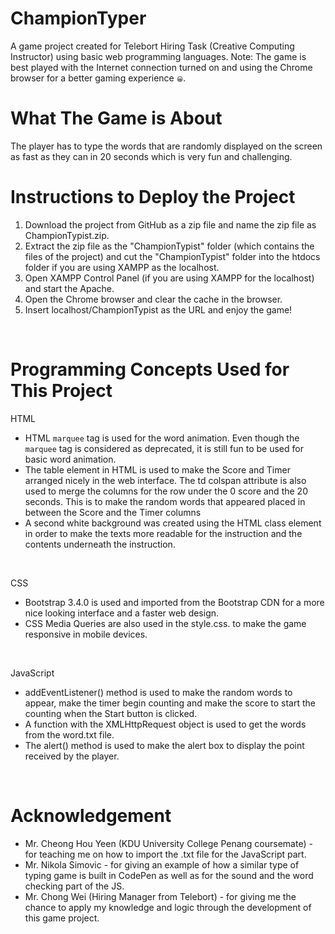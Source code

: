 # ChampionTyper
<p>A game project created for Telebort Hiring Task (Creative Computing Instructor) using basic web programming languages. Note: The game is best played with the Internet connection turned on and using the Chrome browser for a better gaming experience <span style="font-size:10px">&#128512;</span>.</p>


# What The Game is About
<p>The player has to type the words that are randomly displayed on the screen as fast as they can in 20 seconds which is very fun and challenging.</p>


# Instructions to Deploy the Project
<ol>
  <li>Download the project from GitHub as a zip file and name the zip file as ChampionTypist.zip.</li>
  <li>Extract the zip file as the "ChampionTypist" folder (which contains the files of the project) and cut the "ChampionTypist" folder into the htdocs folder if you are using XAMPP as the localhost.</li>
  <li>Open XAMPP Control Panel (if you are using XAMPP for the localhost) and start the Apache.</li>
  <li>Open the Chrome browser and clear the cache in the browser.</li>
  <li>Insert localhost/ChampionTypist as the URL and enjoy the game!</li>
</ol>
<br/>   

# Programming Concepts Used for This Project
HTML 
<br/>
<ul>
  <li>HTML <code>marquee</code> tag is used for the word animation. Even though the <code>marquee</code> tag is considered as deprecated, it is still fun to be used for basic word animation.</li>
  <li>The table element in HTML is used to make the Score and Timer arranged nicely in the web interface. The td colspan attribute is also used to merge the columns for the row under the 0 score and the 20 seconds. This is to make the random words that appeared placed in between the Score and the Timer columns</li>
  <li>A second white background was created using the HTML class element in order to make the texts more readable for the instruction and the contents underneath the instruction.</li>
</ul> 
<br/>

CSS 
<br/>
<ul>
  <li>Bootstrap 3.4.0 is used and imported from the Bootstrap CDN for a more nice looking interface and a faster web design.</li>
  <li>CSS Media Queries are also used in the style.css. to make the game responsive in mobile devices.</li>
</ul> 
<br/>

JavaScript <br/>
<ul>
  <li>addEventListener() method is used to make the random words to appear, make the timer begin counting and make the score to start the counting when the Start button is clicked.</li>
  <li>A function with the XMLHttpRequest object is used to get the words from the word.txt file.</li>
  <li>The alert() method is used to make the alert box to display the point received by the player.</li>
</ul> 
<br/>

# Acknowledgement
<ul>
  <li>Mr. Cheong Hou Yeen (KDU University College Penang coursemate) - for teaching me on how to import the .txt file for the JavaScript part.</li>
  <li>Mr. Nikola Simovic - for giving an example of how a similar type of typing game is built in CodePen as well as for the sound and the word checking part of the JS.</li>
  <li>Mr. Chong Wei (Hiring Manager from Telebort) - for giving me the chance to apply my knowledge and logic through the development of this game project.</li>
</ul>  
